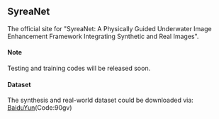 ## SyreaNet
The official site for "SyreaNet: A Physically Guided Underwater Image Enhancement Framework Integrating Synthetic and Real Images".

#### Note
Testing and training codes will be released soon.

#### Dataset
The synthesis and real-world dataset could be downloaded via:
[BaiduYun](https://pan.baidu.com/s/1iVAR_hSVmLMyrWcjm4HbbA)(Code:90gv)